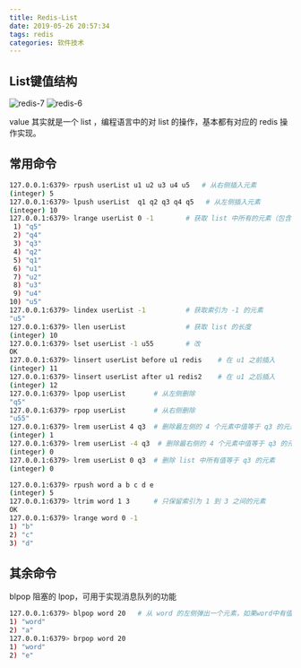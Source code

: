 ```yaml
---
title: Redis-List
date: 2019-05-26 20:57:34
tags: redis
categories: 软件技术
---
```


## List键值结构

![redis-7](https://gcore.jsdelivr.net/gh/goldsubmarine/cdn@master/blog/redis-7.png)
![redis-6](https://gcore.jsdelivr.net/gh/goldsubmarine/cdn@master/blog/redis-6.png)

value 其实就是一个 list ，编程语言中的对 list 的操作，基本都有对应的 redis 操作实现。

## 常用命令

```bash
127.0.0.1:6379> rpush userList u1 u2 u3 u4 u5   # 从右侧插入元素
(integer) 5
127.0.0.1:6379> lpush userList  q1 q2 q3 q4 q5   # 从左侧插入元素
(integer) 10
127.0.0.1:6379> lrange userList 0 -1        # 获取 list 中所有的元素（包含 0 和 -1）
 1) "q5"
 2) "q4"
 3) "q3"
 4) "q2"
 5) "q1"
 6) "u1"
 7) "u2"
 8) "u3"
 9) "u4"
10) "u5"
127.0.0.1:6379> lindex userList -1          # 获取索引为 -1 的元素
"u5"
127.0.0.1:6379> llen userList               # 获取 list 的长度
(integer) 10
127.0.0.1:6379> lset userList -1 u55        # 改
OK
127.0.0.1:6379> linsert userList before u1 redis    # 在 u1 之前插入
(integer) 11
127.0.0.1:6379> linsert userList after u1 redis2    # 在 u1 之后插入
(integer) 12
127.0.0.1:6379> lpop userList       # 从左侧删除
"q5"
127.0.0.1:6379> rpop userList       # 从右侧删除
"u55"
127.0.0.1:6379> lrem userList 4 q3  # 删除最左侧的 4 个元素中值等于 q3 的元素（ 开头的字幕 l 是list的意思，不是 left）
(integer) 1
127.0.0.1:6379> lrem userList -4 q3  # 删除最右侧的 4 个元素中值等于 q3 的元素
(integer) 0
127.0.0.1:6379> lrem userList 0 q3  # 删除 list 中所有值等于 q3 的元素
(integer) 0

127.0.0.1:6379> rpush word a b c d e
(integer) 5
127.0.0.1:6379> ltrim word 1 3      # 只保留索引为 1 到 3 之间的元素
OK
127.0.0.1:6379> lrange word 0 -1
1) "b"
2) "c"
3) "d"
```

## 其余命令

blpop 阻塞的 lpop，可用于实现消息队列的功能

```bash
127.0.0.1:6379> blpop word 20   # 从 word 的左侧弹出一个元素，如果word中有值，立即弹出，如果 word 为空，则最多等待 20 秒钟，加入12秒时有元素插入，则立即弹出并结束当前命令
1) "word"
2) "a"
127.0.0.1:6379> brpop word 20
1) "word"
2) "e"
```